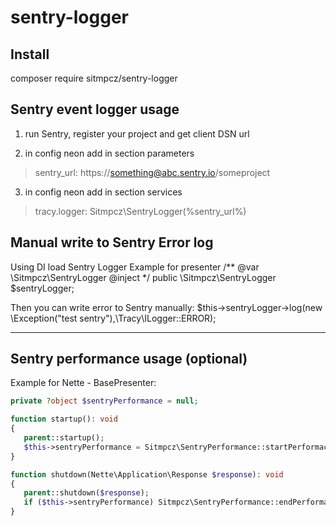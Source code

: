 # sentry-logger

Install
--------
composer require sitmpcz/sentry-logger

Sentry event logger usage
--------
1) run Sentry, register your project and get client DSN url 

2) in config neon add in section parameters

> sentry_url: https://something@abc.sentry.io/someproject

3) in config neon add in section services

> tracy.logger: Sitmpcz\SentryLogger(%sentry_url%)

Manual write to Sentry Error log
--------
Using  DI load Sentry Logger 
Example for presenter
/** @var \Sitmpcz\SentryLogger @inject */
public \Sitmpcz\SentryLogger $sentryLogger;

Then you can write error to Sentry manually:
$this->sentryLogger->log(new \Exception("test sentry"),\Tracy\ILogger::ERROR);


--------------------------------------------------------------
Sentry performance usage (optional)
--------

Example for Nette - BasePresenter:

```php
private ?object $sentryPerformance = null;

function startup(): void
{
   parent::startup();
   $this->sentryPerformance = Sitmpcz\SentryPerformance::startPerformaceMonitoring($this->getName(), $this->getAction());
}

function shutdown(Nette\Application\Response $response): void
{
   parent::shutdown($response);
   if ($this->sentryPerformance) Sitmpcz\SentryPerformance::endPerformaceMonitoring($this->sentryPerformance);
}
```

